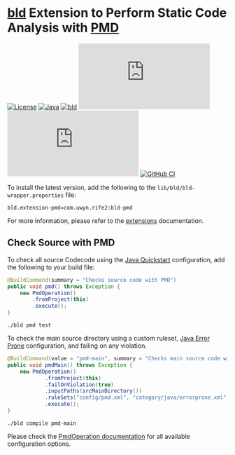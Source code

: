 # [bld](https://rife2.com/bld) Extension to Perform Static Code Analysis with [PMD](https://pmd.github.io/)

[![License](https://img.shields.io/badge/license-Apache%20License%202.0-blue.svg)](https://opensource.org/licenses/Apache-2.0)
[![Java](https://img.shields.io/badge/java-17%2B-blue)](https://www.oracle.com/java/technologies/javase/jdk17-archive-downloads.html)
[![bld](https://img.shields.io/badge/2.2.1-FA9052?label=bld&labelColor=2392FF)](https://rife2.com/bld)
[![Release](https://flat.badgen.net/maven/v/metadata-url/repo.rife2.com/releases/com/uwyn/rife2/bld-pmd/maven-metadata.xml?color=blue)](https://repo.rife2.com/#/releases/com/uwyn/rife2/bld-pmd)
[![Snapshot](https://flat.badgen.net/maven/v/metadata-url/repo.rife2.com/snapshots/com/uwyn/rife2/bld-pmd/maven-metadata.xml?label=snapshot)](https://repo.rife2.com/#/snapshots/com/uwyn/rife2/bld-pmd)
[![GitHub CI](https://github.com/rife2/bld-pmd/actions/workflows/bld.yml/badge.svg)](https://github.com/rife2/bld-pmd/actions/workflows/bld.yml)

To install the latest version, add the following to the `lib/bld/bld-wrapper.properties` file:

```properties
bld.extension-pmd=com.uwyn.rife2:bld-pmd
```

For more information, please refer to the [extensions](https://github.com/rife2/bld/wiki/Extensions) documentation.

## Check Source with PMD

To check all source  Codecode using the [Java Quickstart](https://docs.pmd-code.org/latest/pmd_rules_java.html) configuration, add the following to your build file:

```java
@BuildCommand(summary = "Checks source code with PMD")
public void pmd() throws Exception {
    new PmdOperation()
        .fromProject(this)
        .execute();
}
```

```console
./bld pmd test
```

To check the main source directory using a custom ruleset, [Java Error Prone](https://docs.pmd-code.org/latest/pmd_rules_java.html#error-prone) configuration, and failing on any violation.

```java
@BuildCommand(value = "pmd-main", summary = "Checks main source code with PMD")
public void pmdMain() throws Exception {
    new PmdOperation()
            .fromProject(this)
            .failOnViolation(true)
            .inputPaths(srcMainDirectory())
            .ruleSets("config/pmd.xml", "category/java/errorprone.xml")
            .execute();
}
```

```console
./bld compile pmd-main
```

Please check the [PmdOperation documentation](https://rife2.github.io/bld-pmd/rife/bld/extension/PmdOperation.html#method-summary) for all available configuration options.
